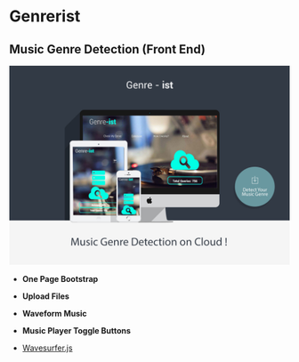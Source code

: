 Genrerist
=========

Music Genre Detection (Front End)
---------------------

![site-screenshot](https://github.com/ps48/Genre-ist/blob/master/screenshots/Showcase-Template-Flat-Presentation-Vol-2.jpg)

- **One Page Bootstrap**

- **Upload Files**

- **Waveform Music**

- **Music Player Toggle Buttons**

- [Wavesurfer.js](https://github.com/katspaugh/wavesurfer.js/)


